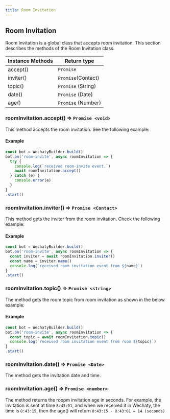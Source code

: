```yaml
---
title: Room Invitation
---
```


## Room Invitation

Room Invitation is a global class that accepts room invitation. This section describes the methods of the Room Invitation class.

| Instance Methods | Return type |
|----------------|---------------|
| accept\(\)     | `Promise`   |
| inviter\(\)    | `Promise`(Contact)   |
| topic\(\)    | `Promise` (String)   |
| date\(\)    | `Promise` (Date)   |
| age\(\)    | `Promise` (Number)   |

### roomInvitation.accept\(\) ⇒ `Promise <void>`

This method accepts the room invitation. See the following example:

#### Example

```javascript
const bot = WechatyBuilder.build()
bot.on('room-invite', async roomInvitation => {
  try {
    console.log(`received room-invite event.`)
    await roomInvitation.accept()
  } catch (e) {
    console.error(e)
  }
}
.start()
```

### roomInvitation.inviter\(\) ⇒ `Promise <Contact>`

This method gets the inviter from the room invitation. Check the following example:

#### Example

```javascript
const bot = WechatyBuilder.build()
bot.on('room-invite', async roomInvitation => {
  const inviter = await roomInvitation.inviter()
  const name = inviter.name()
  console.log(`received room invitation event from ${name}`)
}
.start()
```

### roomInvitation.topic\(\) ⇒ `Promise <string>`

The method gets the room topic from room invitation as shown in the below example:

#### Example

```javascript
const bot = WechatyBuilder.build()
bot.on('room-invite', async roomInvitation => {
  const topic = await roomInvitation.topic()
  console.log(`received room invitation event from room ${topic}`)
}
.start()
```

### roomInvitation.date\(\) ⇒ `Promise <Date>`

The method gets the invitation date and time.

### roomInvitation.age\(\) ⇒ `Promise <number>`

The method returns the roopm invitation age in seconds.
For example, the invitation is sent at time `8:43:01`, and when we received it in Wechaty, the time is `8:43:15`, then the age\(\) will return `8:43:15 - 8:43:01 = 14 (seconds)`
